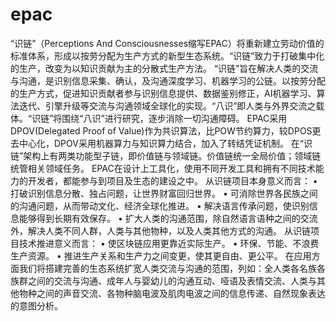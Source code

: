 # epac
“识链”（Perceptions And Consciousnesses缩写EPAC）将重新建立劳动价值的标准体系，形成以按劳分配为生产方式的新型生态系统。“识链”致力于打破集中化的生产，改变为以知识贡献为主的分散式生产方法。
“识链”旨在解决人类的交流与沟通，是识别信息采集、确认，及沟通深度学习、机器学习的公链。以按劳分配的生产方式，促进知识贡献者参与识别信息提供、数据鉴别修正，AI机器学习、算法迭代、引擎升级等交流与沟通领域全球化的实现。“八识”即人类与外界交流之载体。“识链”将围绕“八识”进行研究，逐步消除一切沟通障碍。
EPAC采用DPOV(Delegated Proof of Value)作为共识算法，比POW节约算力，较DPOS更去中心化，DPOV采用机器算力与知识算力结合，加入了转结凭证机制。
在“识链”架构上有两类功能型子链，即价值链与领域链。价值链统一全局价值；领域链统管相关领域任务。
EPAC在设计上工具化，使用不同开发工具和拥有不同技术能力的开发者，都能参与到项目及生态的建设之中。
从识链项目本身意义而言：
    • 打破识别信息分散、独占问题，让世界财富回归世界。
    • 可消除世界各民族之间的沟通问题，从而带动文化、经济全球化推进。
    • 解决语言传承问题，使识别信息能够得到长期有效保存。
    • 扩大人类的沟通范围，除自然语言语种之间的交流外，解决人类不同人群，人类与其他物种，以及人类其他方式的沟通。
从识链项目技术推进意义而言：
    • 使区块链应用更靠近实际生产。
    • 环保、节能、不浪费生产资源。
    • 推进生产关系和生产力之间变更，使其更自由、更公平。
在应用方面我们将搭建完善的生态系统扩宽人类交流与沟通的范围，列如：全人类各名族各族群之间的交流与沟通、成年人与婴幼儿的沟通互动、哑语及表情交流、人类与其他物种之间的声音交流、各物种脑电波及肌肉电波之间的信息传递、自然现象表达的意图分析。